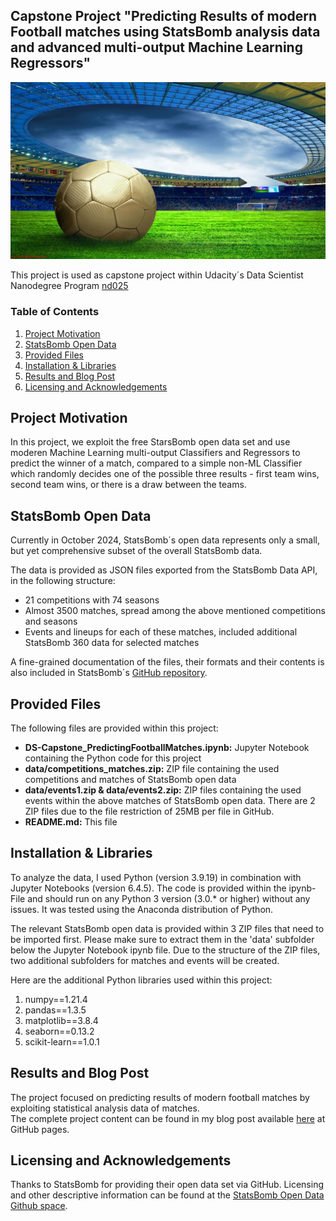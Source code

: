 ## Capstone Project "Predicting Results of modern Football matches using StatsBomb analysis data and advanced multi-output Machine Learning Regressors"

![football](https://github.com/sschuhmi/ds_capstone/blob/main/img/football.jpg?raw=true)

This project is used as capstone project within Udacity´s Data Scientist Nanodegree Program [nd025](https://www.udacity.com/enrollment/nd025)

### Table of Contents
 
1. [Project Motivation](#motivation)
2. [StatsBomb Open Data](#surveydata)
3. [Provided Files](#files)
4. [Installation & Libraries](#installation)
5. [Results and Blog Post](#results)
6. [Licensing and Acknowledgements](#licensing)

## Project Motivation <a name="motivation"></a>

In this project, we exploit the free StarsBomb open data set and use moderen Machine Learning multi-output Classifiers and Regressors to predict the winner of a match, compared to a simple non-ML Classifier which randomly decides one of the possible three results - first team wins, second team wins, or there is a draw between the teams.

## StatsBomb Open Data <a name="surveydata"></a>

Currently in October 2024, StatsBomb´s open data represents only a small, but yet comprehensive subset of the overall StatsBomb data.

The data is provided as JSON files exported from the StatsBomb Data API, in the following structure:
- 21 competitions with 74 seasons
- Almost 3500 matches, spread among the above mentioned competitions and seasons
- Events and lineups for each of these matches, included additional StatsBomb 360 data for selected matches

A fine-grained documentation of the files, their formats and their contents is also included in StatsBomb´s [GitHub repository](https://github.com/statsbomb/open-data).

## Provided Files <a name="files"></a>

The following files are provided within this project:
<ul>
  <li><b>DS-Capstone_PredictingFootballMatches.ipynb:</b> Jupyter Notebook containing the Python code for this project</li>
  <li><b>data/competitions_matches.zip:</b> ZIP file containing the used competitions and matches of StatsBomb open data</li>
  <li><b>data/events1.zip & data/events2.zip:</b> ZIP files containing the used events within the above matches of StatsBomb open data. There are 2 ZIP files due to the file restriction of 25MB per file in GitHub.</li>
  <li><b>README.md:</b> This file</li>
</ul>

## Installation & Libraries <a name="installation"></a>

To analyze the data, I used Python (version 3.9.19) in combination with Jupyter Notebooks (version 6.4.5). The code is provided within the ipynb-File and should run on any Python 3 version (3.0.* or higher) without any issues. It was tested using the Anaconda distribution of Python.</br>

The relevant StatsBomb open data is provided within 3 ZIP files that need to be imported first. Please make sure to extract them in the 'data' subfolder below the Jupyter Notebook ipynb file. Due to the structure of the ZIP files, two additional subfolders for matches and events will be created.

Here are the additional Python libraries used within this project:
<ol>
  <li>numpy==1.21.4</li>
  <li>pandas==1.3.5</li>
  <li>matplotlib==3.8.4</li>
  <li>seaborn==0.13.2</li>
  <li>scikit-learn==1.0.1</li>
</ol>

## Results and Blog Post <a name="results"></a>

The project focused on predicting results of modern football matches by exploiting statistical analysis data of matches.</br>
The complete project content can be found in my blog post available [here](https://sschuhmi.github.io/2024/10/06/PredictingFootballResults.html) at GitHub pages.

## Licensing and Acknowledgements<a name="licensing"></a>

Thanks to StatsBomb for providing their open data set via GitHub. Licensing and other descriptive information can be found at the [StatsBomb Open Data Github space](https://github.com/statsbomb/open-data).

